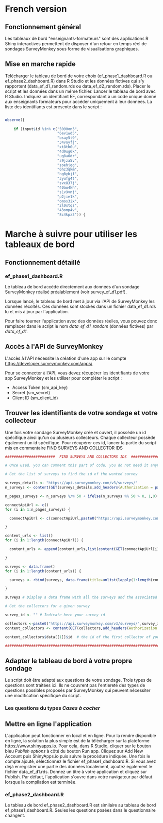 # French version

## Fonctionnement général

Les tableaux de bord "enseignants-formateurs" sont des applications R Shiny interactives permettent de disposer d'un retour en temps réel de sondages SurveyMonkey sous forme de visualisations graphiques.

## Mise en marche rapide

Télécharger le tableau de bord de votre choix (ef_phase1_dashboard.R ou ef_phase2_dashboard.R) dans R Studio et les données fictives qui s'y rapportent (data_ef_d1_random.rds ou data_ef_d2_random.rds). Placer le script et les données dans un même fichier. Lancer le tableau de bord avec R Studio. Indiquez un identifiant EF, correspondant à un code unique donné aux enseignants formateurs pour accéder uniquement à leur données. La liste des identifiants est présente dans le script :

```R

observe({
    
    if (input$id %in% c("5090on3",
                        "6ev1wd5",
                        "bsay5t9",
                        "34vnyfj",
                        "xt8tb0u",
                        "4d9ug6k",
                        "ug8a6dr",
                        "z9jza5v",
                        "zoehjqg",
                        "6hz3qkm",
                        "hg0ybjf",
                        "3yufg4t",
                        "svx837j",
                        "40aw4kh",
                        "s1v9vnj",
                        "p2jie1k",
                        "omos3ix",
                        "2l0xtqz",
                        "43omp4v",
                        "8c4kpz3")) {


```

# Marche à suivre pour utiliser les tableaux de bord

## Fonctionnement détaillé

### ef_phase1_dashboard.R

Le tableau de bord accède directement aux données d'un sondage SurveyMonkey réalisé préalablement (voir survey_ef_d1.pdf).

Lorsque lancé, le tableau de bord met à jour via l'API de SurveyMonkey les données récoltés. Ces données sont stockés dans un fichier data_ef_d1.rds lu et mis à jour par l'application. 

Pour faire tourner l'application avec des données réelles, vous pouvez donc remplacer dans le script le nom *data_ef_d1_random* (données fictives) par *data_ef_d1*. 

## Accès à l'API de SurveyMonkey

L'accès à l'API nécessite la création d'une app sur le compte https://developer.surveymonkey.com/apps/

Pour se connecter à l'API, vous devez récupérer les identifiants de votre app SurveyMonkey et les utiliser pour compléter le script :

- Access Token (sm_api_key)
- Secret (sm_secret)
- Client ID (sm_client_id)

## Trouver les identifiants de votre sondage et votre collecteur

Une fois votre sondage SurveyMonkey créé et ouvert, il possède un id spécifique ainsi qu'un ou plusieurs collecteurs. Chaque collecteur possède également un id spécifique. Pour récupérer ces id, lancer la partie du script mis en commentaire FIND SURVEYS AND COLLECTOR IDS

```R
#######################  FIND SURVEYS AND COLLECTORS IDS  ################

# Once used, you can comment this part of code, you do not need it anymore

# Get the list of surveys to find the id of the wanted survey

surveys_details <- "https://api.surveymonkey.com/v3/surveys/"
n_surveys <- content(GET(surveys_details,add_headers(Authorization = paste0("Bearer ", sm_api_key))),"parsed")$total # Number of surveys

n_pages_surveys <- n_surveys %/% 50 + ifelse(n_surveys %% 50 > 0, 1,0) # Number of pages of surveys

connectApiUrl <- c()
for (i in 1:n_pages_surveys) {

  connectApiUrl <- c(connectApiUrl,paste0("https://api.surveymonkey.com/v3/surveys?page=",i))

}

content_urls <- list()
for (i in 1:length(connectApiUrl)) {

  content_urls <- append(content_urls,list(content(GET(connectApiUrl[i],add_headers(Authorization = paste0("Bearer ", sm_api_key))),"parsed")))

}

surveys <- data.frame()
for (i in 1:length(content_urls)) {

  surveys <- rbind(surveys, data.frame(title=unlist(lapply(1:length(content_urls[[i]]$data), function(x) {content_urls[[i]]$data[[x]]$title})),url=unlist(lapply(1:length(content_urls[[i]]$data), function(x) {content_urls[[i]]$data[[x]]$href}))))

}

surveys # Display a data frame with all the surveys and the associated urls (more recent survey first). The id of your survey is indicated at the end of the url corresponding to your survey of interest

# Get the collectors for a given survey

survey_id <- "" # Indicate here your survey id

collectors <-paste0("https://api.surveymonkey.com/v3/surveys/",survey_id,"/collectors")
content_collectors <- content(GET(collectors,add_headers(Authorization = paste0("Bearer ", sm_api_key))),"parsed")

content_collectors$data[[1]]$id  # the id of the first collector of your survey

#########################################################################

```

## Adapter le tableau de bord à votre propre sondage

Le script doit être adapté aux questions de votre sondage. Trois types de questions sont traitées ici. Ils ne couvrent pas l'entiereté des types de questions possibles proposés par SurveyMonkey qui peuvent nécessiter une modification spécifique du script. 

### Les questions du types *Cases à cocher*








## Mettre en ligne l'application

L'application peut fonctionner en local et en ligne. Pour la rendre disponible en ligne, la solution la plus simple est de la télécharger sur la plateforme https://www.shinyapps.io. Pour cela, dans R Studio, cliquer sur le bouton bleu *Publish options* à côté du bouton Run app. Cliquez sur Add New Account puis ShinyApps.io puis suivre la procédure indiquée. Une fois le compte ajouté, sélectionnez le fichier ef_phase1_dashboard.R. Si vous avez déjà enregistrer une partie des données localement, ajoutez également le fichier data_ef_d1.rds. Donnez un titre à votre application et cliquez sur Publish. Par défaut, l'application s'ouvre dans votre navigateur par défaut lorsque la compilation est terminée. 


### ef_phase2_dashboard.R

Le tableau de bord ef_phase2_dashboard.R est similaire au tableau de bord ef_phase1_dashboard.R. Seules les questions posées dans le questionnaire changent. 
